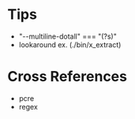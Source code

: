 # Tips
* "--multiline-dotall" === "(?s)"
* lookaround ex. (./bin/x_extract) 


# Cross References
* pcre
* regex

